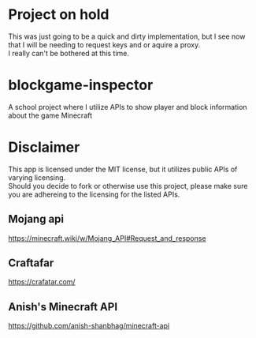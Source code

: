 # Project on hold
This was just going to be a quick and dirty implementation, but I see now that I will be needing to request keys and or aquire a proxy.<br />
I really can't be bothered at this time. 

# blockgame-inspector
A school project where I utilize APIs to show player and block information about the game Minecraft

# Disclaimer
This app is licensed under the MIT license, but it utilizes public APIs of varying licensing.  
Should you decide to fork or otherwise use this project, please make sure you are adhereing to the licensing for the listed APIs.  

## Mojang api 
https://minecraft.wiki/w/Mojang_API#Request_and_response

## Craftafar
https://crafatar.com/

## Anish's Minecraft API
https://github.com/anish-shanbhag/minecraft-api
